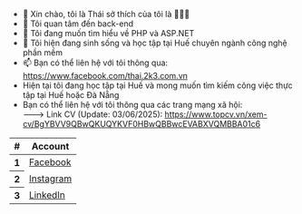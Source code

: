 - 👋 Xin chào, tôi là Thái sở thích của tôi là 🏸🏸🏸
- 👀 Tôi quan tâm đến back-end
- 💞️ Tôi đang muốn tìm hiểu về PHP và ASP.NET
- 🌱 Tôi hiện đang sinh sống và học tập tại Huế chuyên ngành công nghệ phần mềm
- 📫 Bạn có thể liên hệ với tôi thông qua: https://www.facebook.com/thai.2k3.com.vn
- Hiện tại tôi đang học tập tại Huế và mong muốn tìm kiếm công việc thực tập tại Huế hoặc Đà Nẵng
- Bạn có thể liên hệ với tôi thông qua các trang mạng xã hội:
<br>---> Link CV (Update: 03/06/2025): https://www.topcv.vn/xem-cv/BgYBVV9QBwQKUQYKVF0HBwQBBwcEVABXVQMBBA01c6
<table class="table">
  <thead>
    <tr>
      <th scope="col">#</th>
      <th scope="col">Account</th>
    </tr>
  </thead>
  <tbody>
    <tr>
      <th scope="row">1</th>
      <td><a href="https://www.facebook.com/thai.2k3.com.vn" target="_blank">Facebook</a></td>
    </tr>
    <tr>
      <th scope="row">2</th>
      <td><a target="_blank" href="https://www.instagram.com/xuanthai2k3">Instagram</a></td>
    </tr>
    <tr>
      <th scope="row">3</th>
      <td><a target="_blank" href="https://www.linkedin.com/in/xuan-thai-2k3">LinkedIn</a></td>
    </tr>
  </tbody>
</table>

